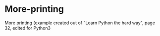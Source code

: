 # More-printing
More printing (example created out of "Learn Python the hard way", page 32, edited for Python3

